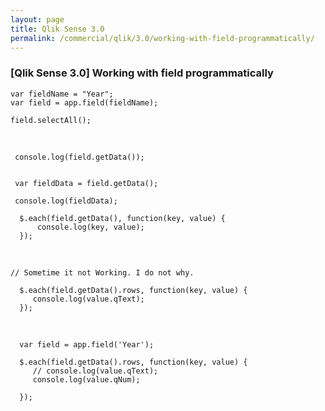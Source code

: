 ```yaml
---
layout: page
title: Qlik Sense 3.0
permalink: /commercial/qlik/3.0/working-with-field-programmatically/
---
```



### [Qlik Sense 3.0] Working with field programmatically


	var fieldName = "Year";
	var field = app.field(fieldName);

	field.selectAll();

<br/>

     console.log(field.getData());


	 var fieldData = field.getData();

	 console.log(fieldData);

	  $.each(field.getData(), function(key, value) {
		  console.log(key, value);
	  });


<br/>

	// Sometime it not Working. I do not why.

	  $.each(field.getData().rows, function(key, value) {
		 console.log(value.qText);
	  });


<br/>

      var field = app.field('Year');

	  $.each(field.getData().rows, function(key, value) {
		 // console.log(value.qText);
		 console.log(value.qNum);

	  });

